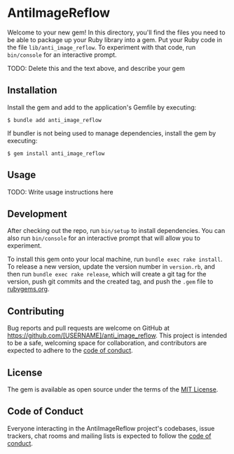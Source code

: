 # AntiImageReflow

Welcome to your new gem! In this directory, you'll find the files you need to be able to package up your Ruby library into a gem. Put your Ruby code in the file `lib/anti_image_reflow`. To experiment with that code, run `bin/console` for an interactive prompt.

TODO: Delete this and the text above, and describe your gem

## Installation

Install the gem and add to the application's Gemfile by executing:

    $ bundle add anti_image_reflow

If bundler is not being used to manage dependencies, install the gem by executing:

    $ gem install anti_image_reflow

## Usage

TODO: Write usage instructions here

## Development

After checking out the repo, run `bin/setup` to install dependencies. You can also run `bin/console` for an interactive prompt that will allow you to experiment.

To install this gem onto your local machine, run `bundle exec rake install`. To release a new version, update the version number in `version.rb`, and then run `bundle exec rake release`, which will create a git tag for the version, push git commits and the created tag, and push the `.gem` file to [rubygems.org](https://rubygems.org).

## Contributing

Bug reports and pull requests are welcome on GitHub at https://github.com/[USERNAME]/anti_image_reflow. This project is intended to be a safe, welcoming space for collaboration, and contributors are expected to adhere to the [code of conduct](https://github.com/[USERNAME]/anti_image_reflow/blob/master/CODE_OF_CONDUCT.md).

## License

The gem is available as open source under the terms of the [MIT License](https://opensource.org/licenses/MIT).

## Code of Conduct

Everyone interacting in the AntiImageReflow project's codebases, issue trackers, chat rooms and mailing lists is expected to follow the [code of conduct](https://github.com/[USERNAME]/anti_image_reflow/blob/master/CODE_OF_CONDUCT.md).
